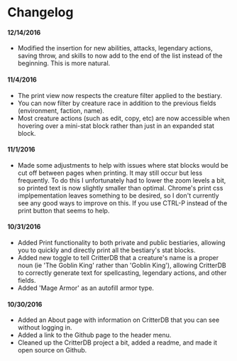 # Changelog

#### 12/14/2016

* Modified the insertion for new abilities, attacks, legendary actions, saving throw, and skills to now add to the end of the list instead of the beginning. This is more natural.

#### 11/4/2016

* The print view now respects the creature filter applied to the bestiary.
* You can now filter by creature race in addition to the previous fields (environment, faction, name).
* Most creature actions (such as edit, copy, etc) are now accessible when hovering over a mini-stat block rather than just in an expanded stat block.

#### 11/1/2016

* Made some adjustments to help with issues where stat blocks would be cut off between pages when printing. It may still occur but less frequently. To do this I unfortunately had to lower the zoom levels a bit, so printed text is now slightly smaller than optimal. Chrome's print css implpementation leaves something to be desired, so I don't currently see any good ways to improve on this. If you use CTRL-P instead of the print button that seems to help.

#### 10/31/2016

* Added Print functionality to both private and public bestiaries, allowing you to quickly and directly print all the bestiary's stat blocks.
* Added new toggle to tell CritterDB that a creature's name is a proper noun (ie 'The Goblin King' rather than 'Goblin King'), allowing CritterDB to correctly generate text for spellcasting, legendary actions, and other fields.
* Added 'Mage Armor' as an autofill armor type.

#### 10/30/2016

* Added an About page with information on CritterDB that you can see without logging in.
* Added a link to the Github page to the header menu.
* Cleaned up the CritterDB project a bit, added a readme, and made it open source on Github.